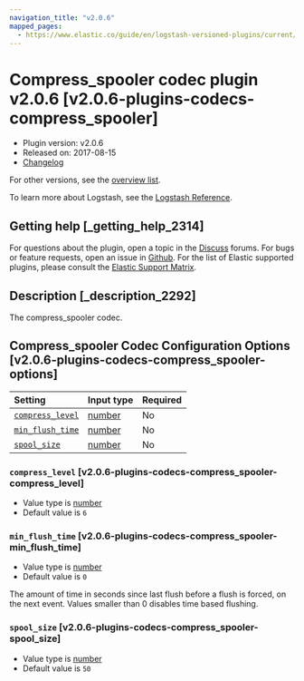 ```yaml
---
navigation_title: "v2.0.6"
mapped_pages:
  - https://www.elastic.co/guide/en/logstash-versioned-plugins/current/v2.0.6-plugins-codecs-compress_spooler.html
---
```


# Compress_spooler codec plugin v2.0.6 [v2.0.6-plugins-codecs-compress_spooler]

* Plugin version: v2.0.6
* Released on: 2017-08-15
* [Changelog](https://github.com/logstash-plugins/logstash-codec-compress_spooler/blob/v2.0.6/CHANGELOG.md)

For other versions, see the [overview list](codec-compress_spooler-index.md).

To learn more about Logstash, see the [Logstash Reference](https://www.elastic.co/guide/en/logstash/current/index.html).

## Getting help [_getting_help_2314]

For questions about the plugin, open a topic in the [Discuss](http://discuss.elastic.co) forums. For bugs or feature requests, open an issue in [Github](https://github.com/logstash-plugins/logstash-codec-compress_spooler). For the list of Elastic supported plugins, please consult the [Elastic Support Matrix](https://www.elastic.co/support/matrix#matrix_logstash_plugins).

## Description [_description_2292]

The compress\_spooler codec.

## Compress_spooler Codec Configuration Options [v2.0.6-plugins-codecs-compress_spooler-options]

| Setting | Input type | Required |
| :- | :- | :- |
| [`compress_level`](v2-0-6-plugins-codecs-compress_spooler.md#v2.0.6-plugins-codecs-compress_spooler-compress_level) | [number](/lsr/value-types.md#number) | No |
| [`min_flush_time`](v2-0-6-plugins-codecs-compress_spooler.md#v2.0.6-plugins-codecs-compress_spooler-min_flush_time) | [number](/lsr/value-types.md#number) | No |
| [`spool_size`](v2-0-6-plugins-codecs-compress_spooler.md#v2.0.6-plugins-codecs-compress_spooler-spool_size) | [number](/lsr/value-types.md#number) | No |

### `compress_level` [v2.0.6-plugins-codecs-compress_spooler-compress_level]

* Value type is [number](/lsr/value-types.md#number)
* Default value is `6`

### `min_flush_time` [v2.0.6-plugins-codecs-compress_spooler-min_flush_time]

* Value type is [number](/lsr/value-types.md#number)
* Default value is `0`

The amount of time in seconds since last flush before a flush is forced, on the next event. Values smaller than 0 disables time based flushing.

### `spool_size` [v2.0.6-plugins-codecs-compress_spooler-spool_size]

* Value type is [number](/lsr/value-types.md#number)
* Default value is `50`
